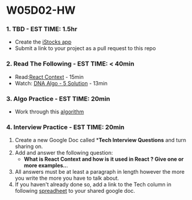# W05D02-HW

### 1. TBD - EST TIME: 1.5hr

- Create the [iStocks app](./istocks.md)
- Submit a link to your project as a pull request to this repo

### 2. Read The Following - EST TIME: < 40min

- Read:[React Context](https://daveceddia.com/usecontext-hook/) - 15min
- Watch: [DNA Algo - 5 Solution](https://www.youtube.com/watch?v=HFFkaEVtIss&t=3s) - 13min

### 3. Algo Practice - EST TIME: 20min

- Work through this [algorithm]() 

### 4.  Interview Practice - EST TIME: 20min

1. Create a new Google Doc called ***Tech Interview Questions** and turn sharing on.
2. Add and answer the following question: 
   - **What is React Context and how is it used in React ? Give one or more examples..**.
3. All answers must be at least a paragraph in length however the more you write the more you have to talk about.
4. If you haven't already done so, add a link to the Tech column in following [spreadheet](https://docs.google.com/spreadsheets/d/1S9-poFULhpext3xjNmuU1g-raZGKkFrODEACrIRFLi0/edit#gid=0) to your shared google doc.
